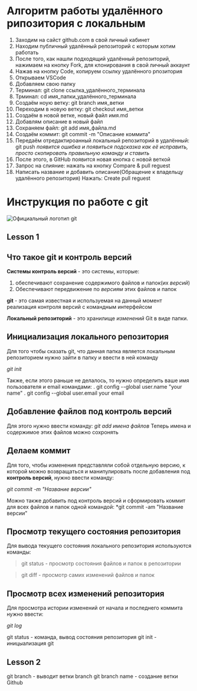 # Алгоритм работы удалённого рипозитория с локальным

1. Заходим на сайст github.com в свой личный кабинет
2. Находим публичный удалённый репозиторий с которым хотим работать
3. После того, как нашли подходящий удалённый репозиторий, нажимаем на кнопку Fork, для клонирования в свой личный аккаунт
4. Нажав на кнопку Code, копируем ссылку удалённого рпозитория
5. Открываем VSCode
6. Добавляем свою папку
7. Терминал: git clone ссылка_удалённого_терминала
8. Трминал: cd имя_папки_удалённого_терминала
9. Создаём ноую ветку: git branch имя_ветки
10. Переходим в новую ветку: git checkout имя_ветки
11. Создаём в новой ветке, новый файл имя.md
12. Добавлям описание в новый файл
13. Сохраняем файл: git add имя_файла.md
14. Создаём коммит: git commit -m "Описание коммита"
15. Передаём отредактироанный локальный репозиторий в удалённый: git push
*появится ошибка и появиться подсказка как её исправить, просто скопировать правильную команду и ставить*
16. После этого, в GitHub появится новая кнопка с новой веткой
17. Запрос на слияние: нажать на кнопку Compare & pull reguest
18. Написать название и добавить описание(Обращение к владельцу удалённого репозитория)
Нажать: Сreate pull reguest

# Инструкция по работе с git
![Официальный логотип git](logo.png)

## Lesson 1

## Что такое git и контроль версий
**Системы контроль версий** - это системы, которые: 
1. обеспечивают сохранение содержимого файлов и папок(их *версий*)
2. Обеспечивают передвижение по *версиям* этих файлов и папок

**git** - это самая известная и используемая на данный момент реализация контроля версий с командным интерфейсом

**Локальный репозиторий** - это хранилище *изменений* Git в виде папки.

## Инициализация локального репозитория

Для того чтобы сказать git, что данная папка является локальным репозиторием нужно зайти в папку и ввести в ней команду

*git init*

Также, если этого раньше не делалось, то нужно определить ваше имя пользователя и email командами:
. git config --global user.name "your name"
. git config --global user.email your email 

## Добавление файлов под контроль версий

Для этого нужно ввести команду:
*git add имена файлов*
Теперь имена и содержимое этих файлов можно сохронять

## Делаем коммит

Для того, чтобы изменения представляли собой отдельную версию, к которой можно возвращаться и манипулировать после добавления под **контроль версий**, нужно ввести команду:

*git commit -m "Название версии"*

Можно также добавить под контроль версий и сформировать коммит для всех  файлов и папок одной командой:
*git commit -am "Название версии"

## Просмотр текущего состояния репозитория
Для вывода текущего состояния локального репозитория используются команды:

>git status - просмотр состояния файлов и папок в репозитории

> git diff - просмотр самих изменений файлов и папок

## Просмотр всех изменений репозитория

Для просмотра истории изменений от начала и последнего коммита нужно ввести:

*git log*

git status - команда, вывод состояния репозитория
git init - иницыализация git
## Lesson 2
git branch - выводит ветки
branch
git branch name - создание ветки
Github

